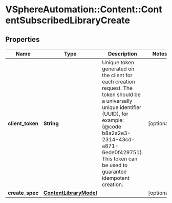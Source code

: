 # VSphereAutomation::Content::ContentSubscribedLibraryCreate

## Properties
Name | Type | Description | Notes
------------ | ------------- | ------------- | -------------
**client_token** | **String** | Unique token generated on the client for each creation request. The token should be a universally unique identifier (UUID), for example: {@code b8a2a2e3-2314-43cd-a871-6ede0f429751}. This token can be used to guarantee idempotent creation. | [optional] 
**create_spec** | [**ContentLibraryModel**](ContentLibraryModel.md) |  | [optional] 


